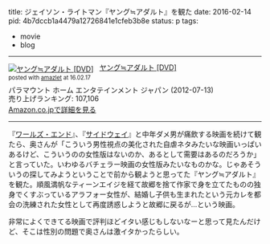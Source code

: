 title: ジェイソン・ライトマン『ヤング≒アダルト』を観た
date: 2016-02-14
pid: 4b7dccb1a4479a12726841e1cfeb3b8e
status: p
tags:
- movie
- blog
---

<div class="amazlet-box" style="margin-bottom:0px;"><div class="amazlet-image" style="float:left;margin:0px 12px 1px 0px;"><a href="http://www.amazon.co.jp/exec/obidos/ASIN/B007T4BET6/dotimpact-22/ref=nosim/" name="amazletlink" target="_blank"><img src="http://ecx.images-amazon.com/images/I/51xQBhuRoKL._SL160_.jpg" alt="ヤング≒アダルト [DVD]" style="border: none;" /></a></div><div class="amazlet-info" style="line-height:120%; margin-bottom: 10px"><div class="amazlet-name" style="margin-bottom:10px;line-height:120%"><a href="http://www.amazon.co.jp/exec/obidos/ASIN/B007T4BET6/dotimpact-22/ref=nosim/" name="amazletlink" target="_blank">ヤング≒アダルト [DVD]</a><div class="amazlet-powered-date" style="font-size:80%;margin-top:5px;line-height:120%">posted with <a href="http://www.amazlet.com/" title="amazlet" target="_blank">amazlet</a> at 16.02.17</div></div><div class="amazlet-detail">パラマウント ホーム エンタテインメント ジャパン (2012-07-13)<br />売り上げランキング: 107,106<br /></div><div class="amazlet-sub-info" style="float: left;"><div class="amazlet-link" style="margin-top: 5px"><a href="http://www.amazon.co.jp/exec/obidos/ASIN/B007T4BET6/dotimpact-22/ref=nosim/" name="amazletlink" target="_blank">Amazon.co.jpで詳細を見る</a></div></div></div><div class="amazlet-footer" style="clear: left"></div></div>

---- 

『[ワールズ・エンド][1]』、『[サイドウェイ][2]』と中年ダメ男が痛飲する映画を続けて観たら、奥さんが「こういう男性視点の美化された自虐ネタみたいな映画いっぱいあるけど、こういうのの女性版はないのか、あるとして需要はあるのだろうか」と言っていた。いわゆるバチェラー映画の女性版みたいなものかな。じゃあそういうの探してみようということで前から観ようと思ってた『ヤング≒アダルト』を観た。順風満帆なティーンエイジを経て故郷を捨て作家で身を立てたものの独身でくすぶっているアラフォー女性が、結婚し子供も生まれたという元カレを都会の洗練された女性として再度誘惑しようと故郷に戻るが…という映画。

非常によくできてる映画で評判ほどイタい感じもしないなーと思って見たんだけど、そこは性別の問題で奥さんは激イタかったらしい。

[1]:	http://text-perforation.doppac.cc/2016/01/30/201601/worlds-end/
[2]:	http://text-perforation.doppac.cc/2016/02/07/201602/sideway/